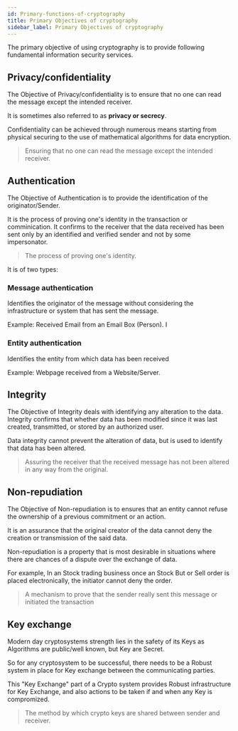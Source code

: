 ```yaml
---
id: Primary-functions-of-cryptography
title: Primary Objectives of cryptography
sidebar_label: Primary Objectives of cryptography
---
```


The primary objective of using cryptography is to provide following fundamental information security services.

## Privacy/confidentiality

The Objective of Privacy/confidentiality is to ensure that no one can read the message except the intended receiver.

It is sometimes also referred to as **privacy or secrecy**.

Confidentiality can be achieved through numerous means starting from physical securing to the use of mathematical algorithms for data encryption.

> Ensuring that no one can read the message except the intended receiver.

## Authentication

The Objective of Authentication is to provide the identification of the originator/Sender. 

It is the process of proving one's identity in the transaction or comminication. It confirms to the receiver that the data received has been sent only by an identified and verified sender and not by some impersonator.

> The process of proving one's identity.

It is of two types:

### Message authentication

Identifies the originator of the message without considering the infrastructure or system that has sent the message. 

Example: Received Email from an Email Box (Person). I

### Entity authentication

Identifies the entity from which data has been received

Example: Webpage received from a Website/Server.

## Integrity

The Objective of Integrity deals with identifying any alteration to the data. Integrity confirms that whether data has been modified since it was last created, transmitted, or stored by an authorized user.

Data integrity cannot prevent the alteration of data, but is used to identify that data has been altered. 

> Assuring the receiver that the received message has not been altered in any way from the original.

## Non-repudiation

The Objective of Non-repudiation is to ensures that an entity cannot refuse the ownership of a previous commitment or an action. 

It is an assurance that the original creator of the data cannot deny the creation or transmission of the said data.

Non-repudiation is a property that is most desirable in situations where there are chances of a dispute over the exchange of data. 

For example, In an Stock trading business once an Stock But or Sell order is placed electronically, the initiator cannot deny the order.

> A mechanism to prove that the sender really sent this message or initiated the transaction

## Key exchange

Modern day cryptosystems strength lies in the safety of its Keys as Algorithms are public/well known, but Key are Secret. 

So for any cryptosystem to be successful, there needs to be a Robust system in place for Key exchange between the communicating parties.

This "Key Exchange" part of a Crypto system provides Robust infrastructure for Key Exchange, and also actions to be taken if and when any Key is compromized.

> The method by which crypto keys are shared between sender and receiver.